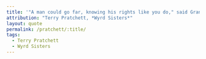 ```yaml
---
title: '"A man could go far, knowing his rights like you do," said Granny. "But right now he should go home."'
attribution: "Terry Pratchett, *Wyrd Sisters*"
layout: quote
permalink: /pratchett/:title/
tags:
  - Terry Pratchett
  - Wyrd Sisters
---
```


